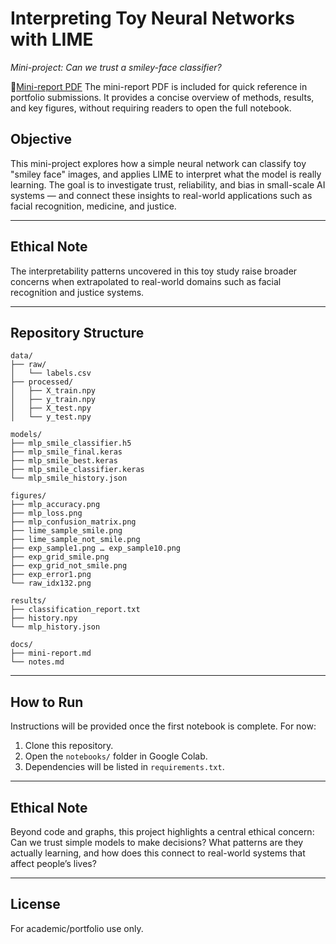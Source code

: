 # Interpreting Toy Neural Networks with LIME
*Mini-project: Can we trust a smiley-face classifier?*

📄[Mini-report PDF](Mini-Report_LIME_Based_Analysis_of_Smile_vs._Not_Smile)
The mini-report PDF is included for quick reference in portfolio submissions. It provides a concise overview of methods, results, and key figures, without requiring readers to open the full notebook.

## Objective
This mini-project explores how a simple neural network can classify toy "smiley face" images, and applies LIME to interpret what the model is really learning.
The goal is to investigate trust, reliability, and bias in small-scale AI systems — and connect these insights to real-world applications such as facial recognition, medicine, and justice.
___

## Ethical Note

The interpretability patterns uncovered in this toy study raise broader concerns when extrapolated to real-world domains such as facial recognition and justice systems. 

___

## Repository Structure

```text
data/
├── raw/
│   └── labels.csv
├── processed/
│   ├── X_train.npy
│   ├── y_train.npy
│   ├── X_test.npy
│   └── y_test.npy

models/
├── mlp_smile_classifier.h5
├── mlp_smile_final.keras
├── mlp_smile_best.keras
├── mlp_smile_classifier.keras
└── mlp_smile_history.json

figures/
├── mlp_accuracy.png
├── mlp_loss.png
├── mlp_confusion_matrix.png
├── lime_sample_smile.png
├── lime_sample_not_smile.png
├── exp_sample1.png … exp_sample10.png
├── exp_grid_smile.png
├── exp_grid_not_smile.png
├── exp_error1.png
└── raw_idx132.png

results/
├── classification_report.txt
├── history.npy
└── mlp_history.json

docs/
├── mini-report.md
└── notes.md
```
___

## How to Run
Instructions will be provided once the first notebook is complete.
For now:
1. Clone this repository.
2. Open the `notebooks/` folder in Google Colab.
3. Dependencies will be listed in `requirements.txt`.
___

## Ethical Note
Beyond code and graphs, this project highlights a central ethical concern:
Can we trust simple models to make decisions? What patterns are they actually learning, and how does this connect to real-world systems that affect people’s lives?
___

## License
For academic/portfolio use only.
